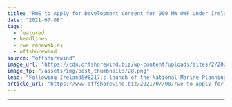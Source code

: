 ```yaml
---
title: "RWE to Apply for Development Consent for 900 MW OWF Under Ireland’s New Law"
date: "2021-07-08"
tags: 
  - featured
  - headlines
  - rwe renewables
  - offshorewind
source: "offshorewind"
image_url: "https://cdn.offshorewind.biz/wp-content/uploads/sites/2/2021/07/08151503/RWE_Ireland.png"
image_fp: "/assets/img/post_thumbnails/28.png"
lead: "Following Ireland&#8217;s launch of the National Marine Planning Framework (NMPF) on 1 July, RWE"
article_url: "https://www.offshorewind.biz/2021/07/08/rwe-to-apply-for-development-consent-for-900-mw-owf-under-irelands-new-law/"
---
```


---
